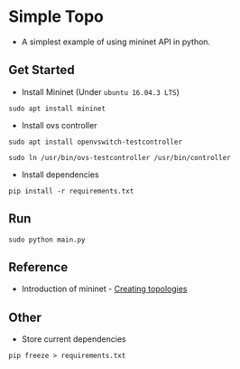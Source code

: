 # Simple Topo

* A simplest example of using mininet API in python.

## Get Started

* Install Mininet (Under `ubuntu 16.04.3 LTS`)
```
sudo apt install mininet
```

* Install ovs controller 
```
sudo apt install openvswitch-testcontroller

sudo ln /usr/bin/ovs-testcontroller /usr/bin/controller
```

* Install dependencies 
```
pip install -r requirements.txt
```

## Run 

```
sudo python main.py
```

## Reference

* Introduction of mininet - [Creating topologies](https://github.com/mininet/mininet/wiki/Introduction-to-Mininet#creating-topologies)

## Other

* Store current dependencies
```
pip freeze > requirements.txt
```